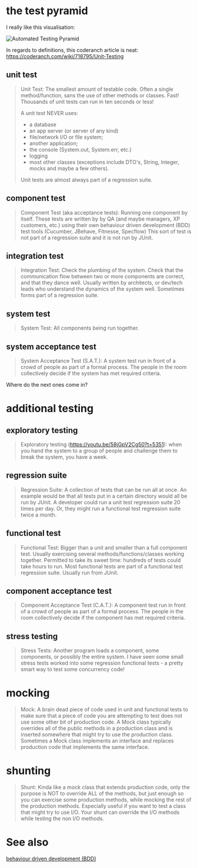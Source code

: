 # the test pyramid

I really like this visualisation:

![Automated Testing Pyramid](https://www.aripd.com/assets/img/common/posts/automated-testing-pyramid.jpg "https://www.aripd.com/posts/testing/")

In regards to definitions, this coderanch article is neat: https://coderanch.com/wiki/718795/Unit-Testing

## unit test

> Unit Test: The smallest amount of testable code.   Often a single method/function, sans the use of other methods or classes.  Fast!  Thousands of unit tests can run in ten seconds or less!
>
> A unit test NEVER uses:
> - a database
> - an app server (or server of any kind)
> - file/network I/O or file system;
> - another application;
> - the console (System.out, System.err, etc.)
> - logging
> - most other classes (exceptions include DTO's, String, Integer, mocks and maybe a few others).
>
> Unit tests are almost always part of a regression suite.

## component test

> Component Test (aka acceptance tests): Running one component by itself.  These tests are written by by QA (and maybe managers, XP customers, etc.) using their own behaviour driven development (BDD) test tools (Cucumber, JBehave, Fitnesse, Specflow) This sort of test is not part of a regression suite and it is not run by JUnit.

## integration test


> Integration Test: Check the plumbing of the system. Check that the communication flow between two or more components are correct, and that they dance well. Usually written by architects, or dev/tech leads who understand the dynamics of the system well. Sometimes forms part of a regression suite.

## system test

> System Test: All components being run together.

## system acceptance test

>  System Acceptance Test (S.A.T.): A system test run in front of a crowd of people as part of a formal process.  The people in the room collectively decide if the system has met required criteria.

Where do the next ones come in?

# additional testing

## exploratory testing

> Exploratory testing (https://youtu.be/58jGpV2Cg50?t=5351): when you hand the system to a group of people and challenge them to break the system, you have a week. 

## regression suite

> Regression Suite: A collection of tests that can be run all at once.  An example would be that all tests put in a certain directory would all be run by JUnit.  A developer could run a unit test regression suite 20 times per day. Or, they might run a functional test regression suite twice a month.

## functional test

> Functional Test: Bigger than a unit and smaller than a full component test.
	Usually exercising several methods/functions/classes working together.  Permitted to take its sweet time:
	hundreds of tests could take hours to run. Most functional tests are part of a functional test regression suite.
	   Usually run from JUnit.

## component acceptance test

> Component Acceptance Test (C.A.T.): A component test run in front of a crowd of people
	   as part of a formal process.  The people in the room collectively decide if the component has met required criteria.

## stress testing

>	Stress Tests: Another program loads a component, some components, or possibly the entire
	   system.  I have seen some small stress tests worked into some regression functional tests - a pretty smart way to test
	   some concurrency code!


# mocking

>	Mock: A brain dead piece of code used in unit and functional tests to make sure that
	   a piece of code you are attempting to test does not use some other bit of production code.  A Mock class typically
	   overrides all of the public methods in a production class and is inserted somewhere that might try to use the
	   production class.  Sometimes a Mock class implements an interface and replaces production code that implements the same
	   interface.

# shunting

> 	Shunt: Kinda like a mock class that extends production code, only the purpose is NOT to
	   override ALL of the methods, but just enough so you can exercise some production methods, while mocking the rest of the
	   production methods.  Especially useful if you want to test a class that might try to use I/O.  Your shunt can override
	   the I/O methods while testing the non I/O methods. 
	   
# See also

[behaviour driven development (BDD)](behaviour%20driven%20development%20(BDD).md)